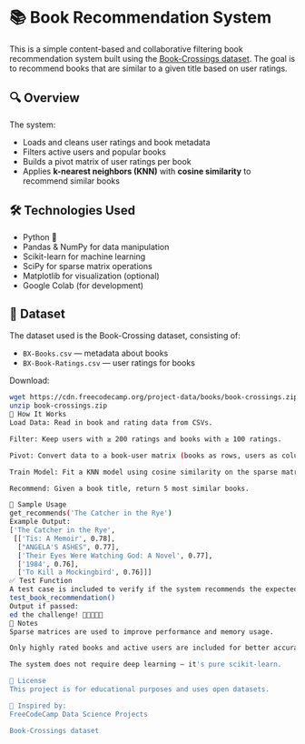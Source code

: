 # 📚 Book Recommendation System

This is a simple content-based and collaborative filtering book recommendation system built using the [Book-Crossings dataset](https://www.kaggle.com/datasets/ruchi798/bookcrossing-dataset). The goal is to recommend books that are similar to a given title based on user ratings.

## 🔍 Overview

The system:
- Loads and cleans user ratings and book metadata
- Filters active users and popular books
- Builds a pivot matrix of user ratings per book
- Applies **k-nearest neighbors (KNN)** with **cosine similarity** to recommend similar books

## 🛠️ Technologies Used

- Python 🐍
- Pandas & NumPy for data manipulation
- Scikit-learn for machine learning
- SciPy for sparse matrix operations
- Matplotlib for visualization (optional)
- Google Colab (for development)

## 📁 Dataset

The dataset used is the Book-Crossing dataset, consisting of:
- `BX-Books.csv` — metadata about books
- `BX-Book-Ratings.csv` — user ratings for books

Download:  
```bash
wget https://cdn.freecodecamp.org/project-data/books/book-crossings.zip
unzip book-crossings.zip
🚀 How It Works
Load Data: Read in book and rating data from CSVs.

Filter: Keep users with ≥ 200 ratings and books with ≥ 100 ratings.

Pivot: Convert data to a book-user matrix (books as rows, users as columns).

Train Model: Fit a KNN model using cosine similarity on the sparse matrix.

Recommend: Given a book title, return 5 most similar books.

🧪 Sample Usage
get_recommends('The Catcher in the Rye')
Example Output:
['The Catcher in the Rye',
 [['Tis: A Memoir', 0.78],
  ["ANGELA'S ASHES", 0.77],
  ['Their Eyes Were Watching God: A Novel', 0.77],
  ['1984', 0.76],
  ['To Kill a Mockingbird', 0.76]]]
✅ Test Function
A test case is included to verify if the system recommends the expected titles:
test_book_recommendation()
Output if passed:
ed the challenge! 🎉🎉🎉🎉🎉
📌 Notes
Sparse matrices are used to improve performance and memory usage.

Only highly rated books and active users are included for better accuracy.

The system does not require deep learning — it's pure scikit-learn.

📎 License
This project is for educational purposes and uses open datasets.

🧠 Inspired by:
FreeCodeCamp Data Science Projects

Book-Crossings dataset

